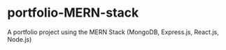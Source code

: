 # portfolio-MERN-stack
A portfolio project using the MERN Stack (MongoDB, Express.js, React.js, Node.js)
